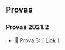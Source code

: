 ## Provas

### Provas 2021.2

- 📝 Prova 3: [ [Link](https://drive.google.com/file/d/1kWydr_5Mn-5_4O9iJ9VIkBrJRKTUKAfW/view?usp=sharing)  ] <br>
